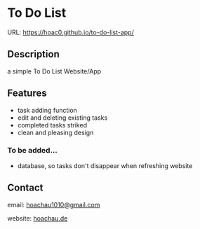 # To Do List

URL: https://hoac0.github.io/to-do-list-app/

## Description
a simple To Do List Website/App

## Features

- task adding function
- edit and deleting existing tasks
- completed tasks striked
- clean and pleasing design

### To be added...
- database, so tasks don't disappear when refreshing website

## Contact

email: hoachau1010@gmail.com

website: [hoachau.de](https://hoachau.de)
